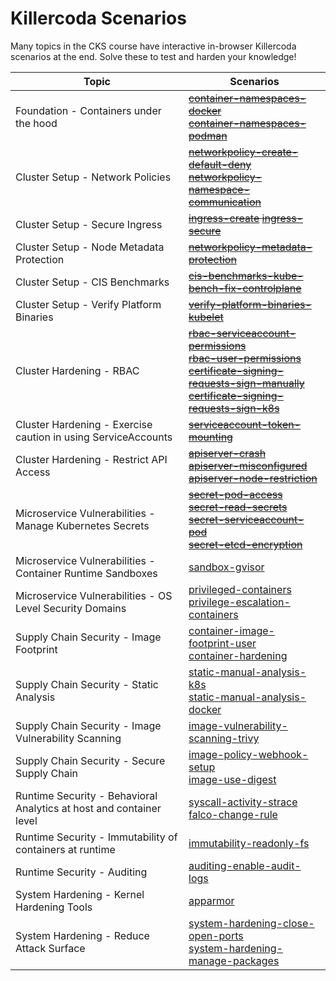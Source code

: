 # Killercoda Scenarios

Many topics in the CKS course have interactive in-browser Killercoda scenarios at the end. Solve these to test and harden your knowledge!

| Topic | Scenarios |
| -------- | ------- |
| Foundation - Containers under the hood | ~~[container-namespaces-docker](https://killercoda.com/killer-shell-cks/scenario/container-namespaces-docker) <br> [container-namespaces-podman](https://killercoda.com/killer-shell-cks/scenario/container-namespaces-podman)~~ |
| Cluster Setup - Network Policies |~~[networkpolicy-create-default-deny](https://killercoda.com/killer-shell-cks/scenario/networkpolicy-create-default-deny) <br> [networkpolicy-namespace-communication](https://killercoda.com/killer-shell-cks/scenario/networkpolicy-namespace-communication)~~ |
| Cluster Setup - Secure Ingress | ~~[ingress-create](https://killercoda.com/killer-shell-cks/scenario/ingress-create) [ingress-secure](https://killercoda.com/killer-shell-cks/scenario/ingress-secure)~~ |
| Cluster Setup - Node Metadata Protection | ~~[networkpolicy-metadata-protection](https://killercoda.com/killer-shell-cks/scenario/networkpolicy-metadata-protection)~~ |
| Cluster Setup - CIS Benchmarks | ~~[cis-benchmarks-kube-bench-fix-controlplane](https://killercoda.com/killer-shell-cks/scenario/cis-benchmarks-kube-bench-fix-controlplane)~~ |
| Cluster Setup - Verify Platform Binaries | ~~[verify-platform-binaries-kubelet](https://killercoda.com/killer-shell-cks/scenario/verify-platform-binaries-kubelet)~~ |
| Cluster Hardening - RBAC | ~~[rbac-serviceaccount-permissions](https://killercoda.com/killer-shell-cks/scenario/rbac-serviceaccount-permissions) <br> [rbac-user-permissions](https://killercoda.com/killer-shell-cks/scenario/rbac-user-permissions) <br> [certificate-signing-requests-sign-manually](https://killercoda.com/killer-shell-cks/scenario/certificate-signing-requests-sign-manually) <br> [certificate-signing-requests-sign-k8s](https://killercoda.com/killer-shell-cks/scenario/certificate-signing-requests-sign-k8s)~~ |
| Cluster Hardening - Exercise caution in using ServiceAccounts | ~~[serviceaccount-token-mounting](https://killercoda.com/killer-shell-cks/scenario/serviceaccount-token-mounting)~~ |
| Cluster Hardening - Restrict API Access | ~~[apiserver-crash](https://killercoda.com/killer-shell-cks/scenario/apiserver-crash) <br> [apiserver-misconfigured](https://killercoda.com/killer-shell-cks/scenario/apiserver-misconfigured) <br> [apiserver-node-restriction](https://killercoda.com/killer-shell-cks/scenario/apiserver-node-restriction)~~ |
| Microservice Vulnerabilities - Manage Kubernetes Secrets | ~~[secret-pod-access](https://killercoda.com/killer-shell-cks/scenario/secret-pod-access) <br> [secret-read-secrets](https://killercoda.com/killer-shell-cks/scenario/secret-read-secrets) <br> [secret-serviceaccount-pod](https://killercoda.com/killer-shell-cks/scenario/secret-serviceaccount-pod) <br> [secret-etcd-encryption](https://killercoda.com/killer-shell-cks/scenario/secret-etcd-encryption)~~ |
| Microservice Vulnerabilities - Container Runtime Sandboxes | [sandbox-gvisor](https://killercoda.com/killer-shell-cks/scenario/sandbox-gvisor) |
| Microservice Vulnerabilities - OS Level Security Domains | [privileged-containers](https://killercoda.com/killer-shell-cks/scenario/privileged-containers) <br> [privilege-escalation-containers](https://killercoda.com/killer-shell-cks/scenario/privilege-escalation-containers) |
| Supply Chain Security - Image Footprint | [container-image-footprint-user](https://killercoda.com/killer-shell-cks/scenario/container-image-footprint-user) <br> [container-hardening](https://killercoda.com/killer-shell-cks/scenario/container-hardening) |
| Supply Chain Security - Static Analysis | [static-manual-analysis-k8s](https://killercoda.com/killer-shell-cks/scenario/static-manual-analysis-k8s) <br> [static-manual-analysis-docker](https://killercoda.com/killer-shell-cks/scenario/static-manual-analysis-docker) |
| Supply Chain Security - Image Vulnerability Scanning | [image-vulnerability-scanning-trivy](https://killercoda.com/killer-shell-cks/scenario/image-vulnerability-scanning-trivy) |
| Supply Chain Security - Secure Supply Chain | [image-policy-webhook-setup](https://killercoda.com/killer-shell-cks/scenario/image-policy-webhook-setup) <br> [image-use-digest](https://killercoda.com/killer-shell-cks/scenario/image-use-digest) |
| Runtime Security - Behavioral Analytics at host and container level | [syscall-activity-strace](https://killercoda.com/killer-shell-cks/scenario/syscall-activity-strace) <br> [falco-change-rule](https://killercoda.com/killer-shell-cks/scenario/falco-change-rule) |
| Runtime Security - Immutability of containers at runtime | [immutability-readonly-fs](https://killercoda.com/killer-shell-cks/scenario/immutability-readonly-fs) |
| Runtime Security - Auditing | [auditing-enable-audit-logs](https://killercoda.com/killer-shell-cks/scenario/auditing-enable-audit-logs) |
| System Hardening - Kernel Hardening Tools | [apparmor](https://killercoda.com/killer-shell-cks/scenario/apparmor) |
| System Hardening - Reduce Attack Surface | [system-hardening-close-open-ports](https://killercoda.com/killer-shell-cks/scenario/system-hardening-close-open-ports) <br> [system-hardening-manage-packages](https://killercoda.com/killer-shell-cks/scenario/system-hardening-manage-packages) |
